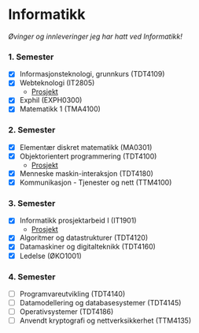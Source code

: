 # Informatikk

_Øvinger og innleveringer jeg har hatt ved Informatikk!_

### 1. Semester

- [x] Informasjonsteknologi, grunnkurs (TDT4109)
- [x] Webteknologi (IT2805)
  - [Prosjekt](https://github.com/MartinSkatvedt/IT2805-Project)
- [x] Exphil (EXPH0300)
- [x] Matematikk 1 (TMA4100)

### 2. Semester

- [x] Elementær diskret matematikk (MA0301)
- [x] Objektorientert programmering (TDT4100)
  - [Prosjekt](https://github.com/MartinSkatvedt/TDT4100-Project)
- [x] Menneske maskin-interaksjon (TDT4180)
- [x] Kommunikasjon - Tjenester og nett (TTM4100)

### 3. Semester

- [x] Informatikk prosjektarbeid I (IT1901)
  - [Prosjekt](https://github.com/MartinSkatvedt/IT1901-Project)
- [x] Algoritmer og datastrukturer (TDT4120)
- [x] Datamaskiner og digitalteknikk (TDT4160)
- [x] Ledelse (ØKO1001)

### 4. Semester

- [ ] Programvareutvikling (TDT4140)
- [ ] Datamodellering og databasesystemer (TDT4145)
- [ ] Operativsystemer (TDT4186)
- [ ] Anvendt kryptografi og nettverksikkerhet (TTM4135)

